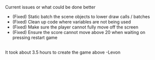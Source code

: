 Current issues or what could be done better<br />
* (Fixed) Static batch the scene objects to lower draw calls / batches<br />
* (Fixed) Clean up code where variables are not being used <br />
* (Fixed) Make sure the player cannot fully move off the screen <br />
* (Fixed) Ensure the score cannot move above 20 when waiting on pressing restart game <br />
<br />
It took about 3.5 hours to create the game above -Levon
